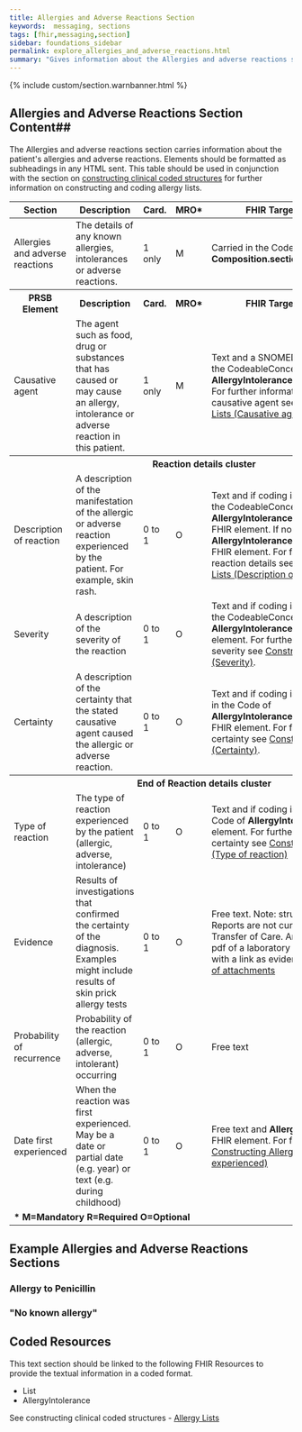 ```yaml
---
title: Allergies and Adverse Reactions Section
keywords:  messaging, sections
tags: [fhir,messaging,section]
sidebar: foundations_sidebar
permalink: explore_allergies_and_adverse_reactions.html
summary: "Gives information about the Allergies and adverse reactions section"
---
```


{% include custom/section.warnbanner.html %}

## Allergies and Adverse Reactions Section Content##
The Allergies and adverse reactions section carries information about the patient's allergies and adverse reactions. Elements should be formatted as subheadings in any HTML sent.
This table should be used in conjunction with the section on [constructing clinical coded structures](build_allergy_lists.html) for further information on constructing and coding allergy lists. 

<table style="width:100%;max-width: 100%;">
	<thead>
		<tr>
			<th width="15%">Section</th>
			<th width="35%">Description</th>
			<th width="5%">Card.</th>
			<th width="5%">MRO*</th>
			<th width="40%">FHIR Target and Guidance</th>
		</tr>
	</thead>
	<tbody>
		<tr>
			<td>Allergies and adverse reactions</td>
			<td>The details of any known allergies, intolerances or adverse reactions.</td>
			<td>1 only</td>
			<td>M</td>
			<td>Carried in the CodeableConcept of <b>Composition.section.code</b> FHIR element.</td>
		</tr>
		<tr>
			<th>PRSB Element</th>
			<th>Description</th>
			<th>Card.</th>
			<th>MRO*</th>
			<th>FHIR Target and Guidance</th>		
		</tr>
		<tr>
			<td>Causative agent</td>
			<td>The agent such as food, drug or substances that has caused or may cause an allergy, intolerance or adverse reaction in this patient.</td>
			<td>1 only</td>
			<td>M</td>
			<td>Text and a SNOMED CT concept carried in the CodeableConcept of <b>AllergyIntolerance.code</b> FHIR element. For further information on coding causative agent see <a href="build_allergy_lists.html#causative-agents">Constructing Allergy Lists (Causative agents).</a></td>
		</tr>
		<tr>
			<th colspan="5">Reaction details cluster</th>
		</tr>
		<tr>
			<td>Description of reaction</td>
			<td>A description of the manifestation of the allergic or adverse reaction experienced by the patient. For example, skin rash.</td>
			<td>0 to 1</td>
			<td>O</td>
			<td>Text and if coding is available carried in the CodeableConcept of the <b>AllergyIntolerance.reaction.manifestation</b> FHIR element. If no coding available use  <b>AllergyIntolerance.reaction.description</b> FHIR element. For further information on reaction details see <a href="build_allergy_lists.html#reaction-details">Constructing Allergy Lists (Description of reaction).</a></td>
		</tr>
		<tr>
			<td>Severity</td>
			<td>A description of the severity of the reaction</td>
			<td>0 to 1</td>
			<td>O</td>
			<td>Text and if coding is available carried in the CodeableConcept of the <b>AllergyIntolerance.reaction.severity</b> FHIR element. For further information on severity see <a href="build_allergy_lists.html#severity">Constructing Allergy Lists (Severity)</a>.</td>
		</tr>
		<tr>
			<td>Certainty</td>
			<td>A description of the certainty that the stated causative agent caused the allergic or adverse reaction.</td>
			<td>0 to 1</td>
			<td>O</td>
			<td>Text and if coding is used available carried in the Code of <b>AllergyIntolerance.verificationStatus</b> FHIR element. For further information on certainty see <a href="build_allergy_lists.html#certainty">Constructing Allergy Lists (Certainty)</a>.</td>
		</tr>
		<tr>
		<th colspan="5">End of Reaction details cluster</th>
		</tr>
		<tr>
			<td>Type of reaction</td>
			<td>The type of reaction experienced by the patient (allergic, adverse, intolerance)</td>
			<td>0 to 1</td>
			<td>O</td>
			<td>Text and if coding is available carried in Code of <b>AllergyIntolerance.type</b> FHIR element. For further information on certainty see <a href="build_allergy_lists.html#type-of-reaction">Constructing Allergy Lists (Type of reaction)</a></td>
		</tr>
		<tr>
			<td>Evidence</td>
			<td>Results of investigations that confirmed the certainty of the diagnosis. Examples might include results of skin prick allergy tests</td>
			<td>0 to 1</td>
			<td>O</td>
			<td>Free text. Note: structured FHIR Diagnostic Reports are not currently supported in Transfer of Care. An attachment such as a pdf of a laboratory report may be included with a link as evidence. See section on <a href="build_attachments.html">Use of attachments</a></td>
		</tr>
		<tr>
			<td>Probability of recurrence</td>
			<td>Probability of the reaction (allergic, adverse, intolerant) occurring</td>
			<td>0 to 1</td>
			<td>O</td>
			<td>Free text</td>
		</tr>
		<tr>
			<td>Date first experienced</td>
			<td>When the reaction was first experienced. May be a date or partial date (e.g. year) or text (e.g. during childhood)</td>
			<td>0 to 1</td>
			<td>O</td>
			<td>Free text and <b>AllergyIntolerance.onset[x]</b> FHIR element. For further information see <a href="build_allergy_lists.html#date-first-experienced">Constructing Allergy Lists (Date first experienced)</a></td>
		</tr>
		<tr>
		<td colspan="5"><b>* M=Mandatory R=Required O=Optional</b></td>
		</tr>
	</tbody>
</table>




##  Example Allergies and Adverse Reactions Sections ##

### Allergy to Penicillin ###

<script src="https://gist.github.com/IOPS-DEV/c02f9626ad71d2230cd51ded6d031bb2.js"></script>

### "No known allergy" ###

<script src="https://gist.github.com/IOPS-DEV/3f77d2ebcfcdf305a640484fb445cc1a.js"></script>

## Coded Resources ##

This text section should be linked to the following FHIR Resources to provide the textual information in a coded format.

- List
- AllergyIntolerance
 
See constructing clinical coded structures - [Allergy Lists](build_allergy_lists.html)











